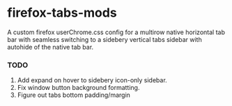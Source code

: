 # firefox-tabs-mods
A custom firefox userChrome.css config for a multirow native horizontal tab bar with seamless switching to a sidebery vertical tabs sidebar with autohide of the native tab bar.

### TODO
1. Add expand on hover to sidebery icon-only sidebar.
1. Fix window button background formatting.
1. Figure out tabs bottom padding/margin
